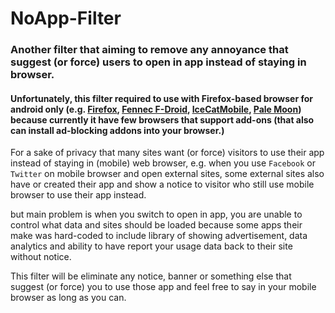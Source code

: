 # NoApp-Filter
### Another filter that aiming to remove any annoyance that suggest (or force) users to open in app instead of staying in browser.
#### Unfortunately, this filter required to use with Firefox-based browser for android only (e.g. [Firefox](https://www.mozilla.org/en-US/firefox/android/), [Fennec F-Droid](https://f-droid.org/wiki/page/org.mozilla.fennec_fdroid), [IceCatMobile](https://f-droid.org/repository/browse/?fdid=org.gnu.icecat), [Pale Moon](http://www.palemoon.org/palemoon-android.shtml)) because currently it have few browsers that support add-ons (that also can install ad-blocking addons into your browser.)

For a sake of privacy that many sites want (or force) visitors to use their app instead of staying in (mobile) web browser, e.g. when you use `Facebook` or `Twitter` on mobile browser and open external sites, some external sites also have or created their app and show a notice to visitor who still use mobile browser to use their app instead.

but main problem is when you switch to open in app, you are unable to control what data and sites should be loaded because some apps their make was hard-coded to include library of showing advertisement, data analytics and ability to have report your usage data back to their site without notice.

This filter will be eliminate any notice, banner or something else that suggest (or force) you to use those app and feel free to say in your mobile browser as long as you can.
